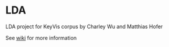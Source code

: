 LDA
===


LDA project for KeyVis corpus by Charley Wu and Matthias Hofer

See [wiki](https://github.com/LDAforVisProject/LDA/wiki) for more information
